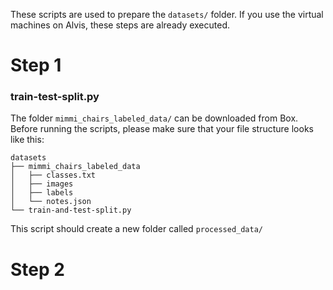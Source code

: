 These scripts are used to prepare the `datasets/` folder. If you use the virtual machines on Alvis, these steps are already executed.

# Step 1
### train-test-split.py
The folder `mimmi_chairs_labeled_data/` can be downloaded from Box. Before running the scripts, please make sure that your file structure looks like this:

```
datasets
├── mimmi_chairs_labeled_data
│   ├── classes.txt
│   ├── images
│   ├── labels
│   └── notes.json
└── train-and-test-split.py

```
This script should create a new folder called `processed_data/`

# Step 2
### 